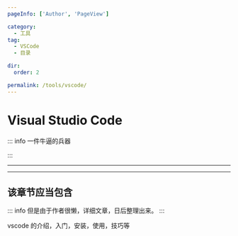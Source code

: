 ```yaml
---
pageInfo: ['Author', 'PageView']

category:
  - 工具
tag:
  - VSCode
  - 目录

dir:
  order: 2

permalink: /tools/vscode/
---
```


# Visual Studio Code

::: info 一件牛逼的兵器

:::

---

<Catalog base='/tools/vscode/' />

---

## 该章节应当包含

::: info
但是由于作者很懒，详细文章，日后整理出来。
:::

vscode 的介绍，入门，安装，使用，技巧等

